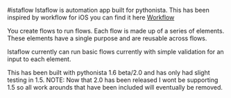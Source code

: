 #istaflow
Istaflow is automation app built for pythonista. This has been inspired by workflow for iOS you can find it here [Workflow](https://workflow.is)

You create flows to run flows. Each flow is made up of a series of elements. These elements have a single purpose and are reusable across flows.

Istaflow currently can run basic flows currently with simple validation for an input to each element. 

This has been built with pythonista 1.6 beta/2.0 and has only had slight testing in 1.5. 
NOTE: Now that 2.0 has been released I wont be supporting 1.5 so all work arounds that have been included will eventually be removed.